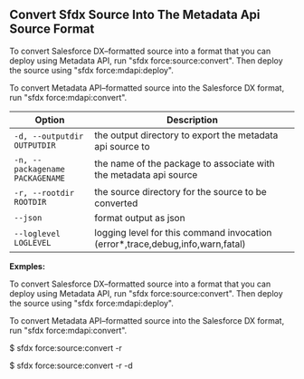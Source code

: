 ## Convert Sfdx Source Into The Metadata Api Source Format

To convert Salesforce DX–formatted source into a format that you can deploy using Metadata API, run "sfdx force:source:convert". Then deploy the source using "sfdx force:mdapi:deploy".

To convert Metadata API–formatted source into the Salesforce DX format, run "sfdx force:mdapi:convert".



Option | Description
--- | --- 
```-d, --outputdir OUTPUTDIR``` | the output directory to export the metadata api source to
```-n, --packagename PACKAGENAME``` | the name of the package to associate with the metadata api source
```-r, --rootdir ROOTDIR``` | the source directory for the source to be converted
```--json``` | format output as json
```--loglevel LOGLEVEL``` | logging level for this command invocation (error*,trace,debug,info,warn,fatal)


__Exmples:__ 

To convert Salesforce DX–formatted source into a format that you can deploy using Metadata API, run "sfdx force:source:convert". Then deploy the source using "sfdx force:mdapi:deploy".

To convert Metadata API–formatted source into the Salesforce DX format, run "sfdx force:mdapi:convert".

$ sfdx force:source:convert -r <path to source>

$ sfdx force:source:convert -r <path to source> -d <path to output dir>


